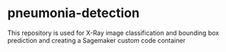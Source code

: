 # pneumonia-detection
This repository is used for X-Ray image classification and bounding box prediction and creating a Sagemaker custom code container
